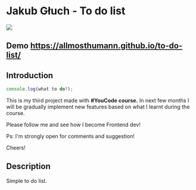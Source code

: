 # Jakub Głuch - To do list

<img src="https://i.imgur.com/JGsJMmk.png"/>


## Demo https://allmosthumann.github.io/to-do-list/

## Introduction

```javascript
console.log(what to do?);
```

This is my third project made with <b>#YouCode course.</b> In next few months I will be gradually implement new features based on what I learnt during the course. 

Please follow me and see how I become Frontend dev! 

Ps: I'm strongly open for comments and suggestion!

Cheers!

## Description 

Simple to do list. 